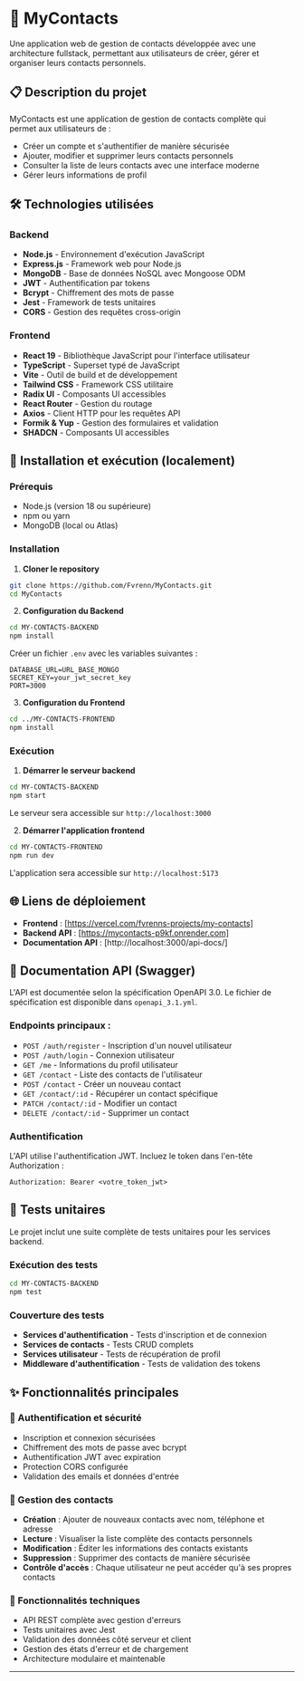 # 📱 MyContacts

Une application web de gestion de contacts développée avec une architecture fullstack, permettant aux utilisateurs de créer, gérer et organiser leurs contacts personnels.

## 📋 Description du projet

MyContacts est une application de gestion de contacts complète qui permet aux utilisateurs de :
- Créer un compte et s'authentifier de manière sécurisée
- Ajouter, modifier et supprimer leurs contacts personnels  
- Consulter la liste de leurs contacts avec une interface moderne
- Gérer leurs informations de profil

## 🛠️ Technologies utilisées

### Backend
- **Node.js** - Environnement d'exécution JavaScript
- **Express.js** - Framework web pour Node.js
- **MongoDB** - Base de données NoSQL avec Mongoose ODM
- **JWT** - Authentification par tokens
- **Bcrypt** - Chiffrement des mots de passe
- **Jest** - Framework de tests unitaires
- **CORS** - Gestion des requêtes cross-origin

### Frontend
- **React 19** - Bibliothèque JavaScript pour l'interface utilisateur
- **TypeScript** - Superset typé de JavaScript
- **Vite** - Outil de build et de développement
- **Tailwind CSS** - Framework CSS utilitaire
- **Radix UI** - Composants UI accessibles
- **React Router** - Gestion du routage
- **Axios** - Client HTTP pour les requêtes API
- **Formik & Yup** - Gestion des formulaires et validation
- **SHADCN** - Composants UI accessibles

## 🚀 Installation et exécution (localement)

### Prérequis
- Node.js (version 18 ou supérieure)
- npm ou yarn
- MongoDB (local ou Atlas)

### Installation

1. **Cloner le repository**
```bash
git clone https://github.com/Fvrenn/MyContacts.git
cd MyContacts
```

2. **Configuration du Backend**
```bash
cd MY-CONTACTS-BACKEND
npm install
```

Créer un fichier `.env` avec les variables suivantes :
```env
DATABASE_URL=URL_BASE_MONGO
SECRET_KEY=your_jwt_secret_key
PORT=3000
```

3. **Configuration du Frontend**
```bash
cd ../MY-CONTACTS-FRONTEND
npm install
```

### Exécution

1. **Démarrer le serveur backend**
```bash
cd MY-CONTACTS-BACKEND
npm start
```
Le serveur sera accessible sur `http://localhost:3000`

2. **Démarrer l'application frontend**
```bash
cd MY-CONTACTS-FRONTEND
npm run dev
```
L'application sera accessible sur `http://localhost:5173`

## 🌐 Liens de déploiement

- **Frontend** : [https://vercel.com/fvrenns-projects/my-contacts]
- **Backend API** : [https://mycontacts-p9kf.onrender.com]
- **Documentation API** : [http://localhost:3000/api-docs/]
## 📖 Documentation API (Swagger)

L'API est documentée selon la spécification OpenAPI 3.0. Le fichier de spécification est disponible dans `openapi_3.1.yml`.

### Endpoints principaux :

- `POST /auth/register` - Inscription d'un nouvel utilisateur
- `POST /auth/login` - Connexion utilisateur
- `GET /me` - Informations du profil utilisateur
- `GET /contact` - Liste des contacts de l'utilisateur
- `POST /contact` - Créer un nouveau contact
- `GET /contact/:id` - Récupérer un contact spécifique
- `PATCH /contact/:id` - Modifier un contact
- `DELETE /contact/:id` - Supprimer un contact

### Authentification
L'API utilise l'authentification JWT. Incluez le token dans l'en-tête Authorization :
```
Authorization: Bearer <votre_token_jwt>
```

## 🧪 Tests unitaires

Le projet inclut une suite complète de tests unitaires pour les services backend.

### Exécution des tests
```bash
cd MY-CONTACTS-BACKEND
npm test
```

### Couverture des tests
- **Services d'authentification** - Tests d'inscription et de connexion
- **Services de contacts** - Tests CRUD complets
- **Services utilisateur** - Tests de récupération de profil
- **Middleware d'authentification** - Tests de validation des tokens

## ✨ Fonctionnalités principales

### 🔐 Authentification et sécurité
- Inscription et connexion sécurisées
- Chiffrement des mots de passe avec bcrypt
- Authentification JWT avec expiration
- Protection CORS configurée
- Validation des emails et données d'entrée

### 👥 Gestion des contacts
- **Création** : Ajouter de nouveaux contacts avec nom, téléphone et adresse
- **Lecture** : Visualiser la liste complète des contacts personnels
- **Modification** : Éditer les informations des contacts existants  
- **Suppression** : Supprimer des contacts de manière sécurisée
- **Contrôle d'accès** : Chaque utilisateur ne peut accéder qu'à ses propres contacts

### 🔧 Fonctionnalités techniques
- API REST complète avec gestion d'erreurs
- Tests unitaires avec Jest
- Validation des données côté serveur et client
- Gestion des états d'erreur et de chargement
- Architecture modulaire et maintenable

---